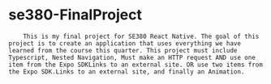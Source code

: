 # se380-FinalProject

        This is my final project for SE380 React Native. The goal of this project is to create an application that uses everything we have learned from the course this quarter. This project must include Typescript, Nested Navigation, Must make an HTTP request AND use one item from the Expo SDKLinks to an external site. OR use two items from the Expo SDK.Links to an external site, and finally an Animation.
